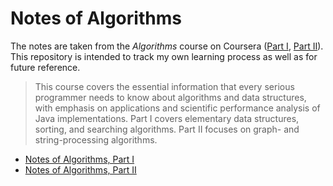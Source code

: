 # Notes of Algorithms

The notes are taken from the *Algorithms* course on Coursera ([Part I](https://www.coursera.org/learn/algorithms-part1), [Part II](https://www.coursera.org/learn/algorithms-part2)). This repository is intended to track my own learning process as well as for future reference.

> This course covers the essential information that every serious programmer needs to know about algorithms and data structures, with emphasis on applications and scientific performance analysis of Java implementations. Part I covers elementary data structures, sorting, and searching algorithms. Part II focuses on graph- and string-processing algorithms.

- [Notes of Algorithms, Part I](part-I/readme.md)
- [Notes of Algorithms, Part II](part-II/readme.md)